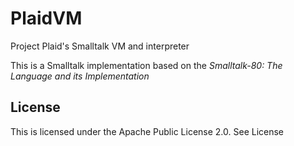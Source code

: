 # PlaidVM

Project Plaid's Smalltalk VM and interpreter

This is a Smalltalk implementation based on the *Smalltalk-80: The Language and its Implementation*

## License

This is licensed under the Apache Public License 2.0. See License
